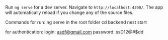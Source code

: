 Run `ng serve` for a dev server. Navigate to `http://localhost:4200/`. The app will automatically reload if you change any of the source files.

Commands for run:
ng serve in the root folder
cd backend
nest start

for authentication:
login: asdf@gmail.com
password: ssD12@#$dd
